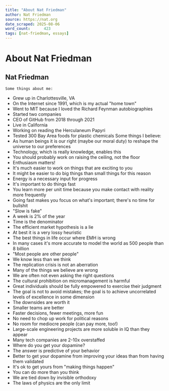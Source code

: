 ```yaml
---
title: "About Nat Friedman"
author: Nat Friedman
source: https://nat.org
date_scraped: 2025-08-06
word_count:      423
tags: [nat-friedman, essays]
---
```


# About Nat Friedman

## Nat Friedman
	Some things about me:
- Grew up in Charlottesville, VA
- On the Internet since 1991, which is my actual "home town"
- Went to MIT because I loved the Richard Feynman autobiographies
- Started two companies
- CEO of GitHub from 2018 through 2021
- Live in California
- Working on reading the Herculaneum Papyri
- Tested 300 Bay Area foods for plastic chemicals
	Some things I believe:
- As human beings it is our right (maybe our moral duty) to reshape the universe to our preferences
- Technology, which is really knowledge, enables this
- You should probably work on raising the ceiling, not the floor
- Enthusiasm matters!
- It's much easier to work on things that are exciting to you
- It might be easier to do big things than small things for this reason
- Energy is a necessary input for progress
- It's important to do things fast
- You learn more per unit time because you make contact with reality more frequently
- Going fast makes you focus on what's important; there's no time for bullshit
- "Slow is fake"
- A week is 2% of the year
- Time is the denominator
- The efficient market hypothesis is a lie
- At best it is a very lossy heuristic
- The best things in life occur where EMH is wrong
- In many cases it's more accurate to model the world as 500 people than 8 billion
- "Most people are other people"
- We know less than we think
- The replication crisis is not an aberration
- Many of the things we believe are wrong
- We are often not even asking the right questions
- The cultural prohibition on micromanagement is harmful
- Great individuals should be fully empowered to exercise their judgment
- The goal is not to avoid mistakes; the goal is to achieve uncorrelated levels of excellence in some dimension
- The downsides are worth it
- Smaller teams are better
- Faster decisions, fewer meetings, more fun
- No need to chop up work for political reasons
- No room for mediocre people (can pay more, too!)
- Large-scale engineering projects are more soluble in IQ than they appear
- Many tech companies are 2-10x overstaffed
- Where do you get your dopamine?
- The answer is predictive of your behavior
- Better to get your dopamine from improving your ideas than from having them validated
- It's ok to get yours from "making things happen"
- You can do more than you think
- We are tied down by invisible orthodoxy
- The laws of physics are the only limit
